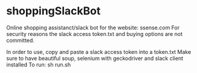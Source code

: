 # shoppingSlackBot
Online shopping assistanct/slack bot for the website: ssense.com
For security reasons the slack access token.txt and buying options are not committed.

In order to use, copy and paste a slack access token into a token.txt
Make sure to have beautiful soup, selenium with geckodriver and slack client installed
To run: sh run.sh
